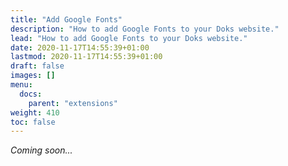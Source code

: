 ```yaml
---
title: "Add Google Fonts"
description: "How to add Google Fonts to your Doks website."
lead: "How to add Google Fonts to your Doks website."
date: 2020-11-17T14:55:39+01:00
lastmod: 2020-11-17T14:55:39+01:00
draft: false
images: []
menu: 
  docs:
    parent: "extensions"
weight: 410
toc: false
---
```


_Coming soon..._
